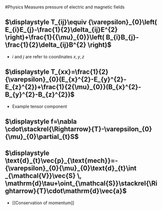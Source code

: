 #Physics 
Measures pressure of electric and magnetic fields
## $\displaystyle T_{ij}\equiv {\varepsilon}_{0}\left( E_{i}E_{j}-\frac{1}{2}\delta_{ij}E^{2} \right)+\frac{1}{{\mu}_{0}}\left( B_{i}B_{j}-\frac{1}{2}\delta_{ij}B^{2} \right)$
* $\displaystyle i$ and $\displaystyle j$ are refer to coordinates $\displaystyle x,y,z$
## $\displaystyle T_{xx}=\frac{1}{2}{\varepsilon}_{0}(E_{x}^{2}-E_{y}^{2}-E_{z}^{2})+\frac{1}{2{\mu}_{0}}(B_{x}^{2}-B_{y}^{2}-B_{z}^{2})$
* Example tensor component
## $\displaystyle f=\nabla \cdot\stackrel{\Rightarrow}{T}-\varepsilon_{0}{\mu}_{0}\partial_{t}S$
## $\displaystyle \text{d}_{t}\vec{p}_{\text{mech}}=-{\varepsilon}_{0}{\mu}_{0}\text{d}_{t}\int _{\mathcal{V}}\vec{S} \, \mathrm{d}\tau+\oint_{\mathcal{S}}\stackrel{\Rightarrow}{T}\cdot\mathrm{d}\vec{a}$
* [[Conservation of momentum]]